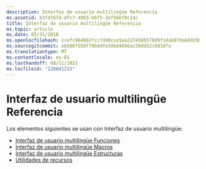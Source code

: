 ```yaml
---
description: Interfaz de usuario multilingüe Referencia
ms.assetid: b3fd76fd-dfc7-4983-b6f5-3ef566f8c14c
title: Interfaz de usuario multilingüe Referencia
ms.topic: article
ms.date: 05/31/2018
ms.openlocfilehash: ccefc964062fcc7dd0cce5ea223458b578d9f1dab87da689298d07e45c92587a
ms.sourcegitcommit: e6600f550f79bddfe58bd4696ac50dd52cb03d7e
ms.translationtype: MT
ms.contentlocale: es-ES
ms.lasthandoff: 08/11/2021
ms.locfileid: "120041215"
---
```

# <a name="multilingual-user-interface-reference"></a>Interfaz de usuario multilingüe Referencia

Los elementos siguientes se usan con Interfaz de usuario multilingüe:

-   [Interfaz de usuario multilingüe Funciones](multilingual-user-interface-functions.md)
-   [Interfaz de usuario multilingüe Macros](multilingual-user-interface-macros.md)
-   [Interfaz de usuario multilingüe Estructuras](multilingual-user-interface-structures.md)
-   [Utilidades de recursos](resource-utilities.md)

 

 



